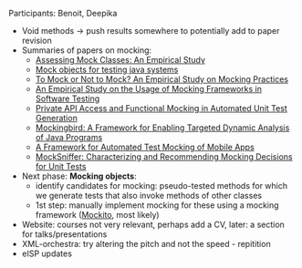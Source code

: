 Participants: Benoit, Deepika

- Void methods -> push results somewhere to potentially add to paper revision
- Summaries of papers on mocking:
  - [Assessing Mock Classes: An Empirical Study](https://ieeexplore.ieee.org/abstract/document/9240675)
  - [Mock objects for testing java systems](https://link.springer.com/article/10.1007%2Fs10664-018-9663-0)
  - [To Mock or Not to Mock? An Empirical Study on Mocking Practices](https://ieeexplore.ieee.org/abstract/document/7962389)
  - [An Empirical Study on the Usage of Mocking Frameworks in Software Testing](https://ieeexplore.ieee.org/abstract/document/6958396?casa_token=wu5Q4CnTydAAAAAA:8LAS2BXUvNeJb2SNkUtoHnJuKlUGZ1Bq4lizSuppqRictHqsl-d8ymu5dCa_YJeAdiOLaQTBsg)
  - [Private API Access and Functional Mocking in Automated Unit Test Generation](https://ieeexplore.ieee.org/abstract/document/7927969)
  - [Mockingbird: A Framework for Enabling Targeted Dynamic Analysis of Java Programs](https://ieeexplore.ieee.org/document/8802746)
  - [A Framework for Automated Test Mocking of Mobile Apps](https://ieeexplore.ieee.org/document/9286086)
  - [MockSniffer: Characterizing and Recommending Mocking Decisions for Unit Tests](https://ieeexplore.ieee.org/document/9286134)
- Next phase: **Mocking objects**:
  - identify candidates for mocking: pseudo-tested methods for which we generate tests that also invoke methods of other classes
  - 1st step: manually implement mocking for these using a mocking framework ([Mockito](https://www.vogella.com/tutorials/Mockito/article.html#using-powermock-with-mockito), most likely)
- Website: courses not very relevant, perhaps add a CV, later: a section for talks/presentations
- XML-orchestra: try altering the pitch and not the speed - repitition
- eISP updates


